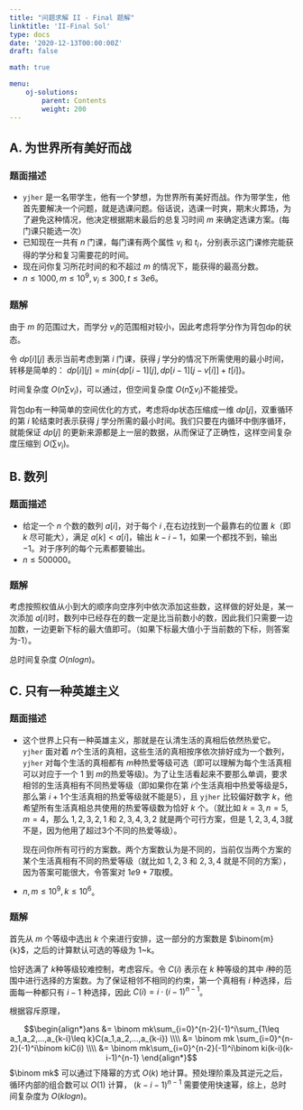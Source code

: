 ```yaml
---
title: "问题求解 II - Final 题解"
linktitle: 'II-Final Sol'
type: docs
date: '2020-12-13T00:00:00Z'
draft: false

math: true

menu:
    oj-solutions:
        parent: Contents
        weight: 200
---
```


## A. 为世界所有美好而战

### 题面描述

- `yjher` 是一名带学生，他有一个梦想，为世界所有美好而战。作为带学生，他首先要解决一个问题，就是选课问题。俗话说，选课一时爽，期末火葬场，为了避免这种情况，他决定根据期末最后的总复习时间 $m$ 来确定选课方案。(每门课只能选一次）
- 已知现在一共有 $n$ 门课，每门课有两个属性 $v_i$ 和 $t_i$，分别表示这门课修完能获得的学分和复习需要花的时间。
- 现在问你复习所花时间的和不超过 $m$ 的情况下，能获得的最高分数。
- $n\leq 1000,m\leq 10^9,v_i\leq 300,t\leq 3e6$​​​。

<!--more-->

### 题解

由于 $m$ 的范围过大，而学分 $v_i$​​ 的范围相对较小，因此考虑将学分作为背包dp的状态。

令 $dp[i][j]$ 表示当前考虑到第 $i$ 门课，获得 $j$ 学分的情况下所需使用的最小时间，转移是简单的： $dp[i][j]=min\{dp[i-1][j],dp[i-1][j-v[i]]+t[i]\}$​​。

时间复杂度 $O(n\sum v_i)$，可以通过，但空间复杂度 $O(n\sum v_i)$​​ 不能接受。

背包dp有一种简单的空间优化的方式，考虑将dp状态压缩成一维 $dp[j]$，双重循环的第 $i$ 轮结束时表示获得 $j$ 学分所需的最小时间。我们只要在内循环中倒序循环，就能保证 $dp[j]$ 的更新来源都是上一层的数据，从而保证了正确性，这样空间复杂度压缩到 $O(\sum v_i)$​。

## B. 数列

### 题面描述

- 给定一个 $n$ 个数的数列 $a[i]$，对于每个 $i$ ,在右边找到一个最靠右的位置 $k$（即 $k$ 尽可能大），满足 $a[k]<a[i]$，输出 $k-i-1$，如果一个都找不到，输出 $-1$。对于序列的每个元素都要输出。
- $n\leq 500000$​。

### 题解

考虑按照权值从小到大的顺序向空序列中依次添加这些数，这样做的好处是，某一次添加 $a[i]$​ 时，数列中已经存在的数一定是比当前数小的数，因此我们只需要一边加数，一边更新下标的最大值即可。（如果下标最大值小于当前数的下标，则答案为-1）。

总时间复杂度 $O(nlogn)$​。

## C. 只有一种英雄主义

### 题面描述

- 这个世界上只有一种英雄主义，那就是在认清生活的真相后依然热爱它。`yjher` 面对着 $n$​​ 个生活的真相，这些生活的真相按序依次排好成为一个数列，`yjher` 对每个生活的真相都有 $m$​​ 种热爱等级可选（即可以理解为每个生活真相可以对应于一个 $1$​​ 到 $m$​​ 的热爱等级)。为了让生活看起来不要那么单调，要求相邻的生活真相有不同热爱等级（即如果你在第 $i$​​ 个生活真相中热爱等级是5，那么第 $i+1$​​ 个生活真相的热爱等级就不能是5），且 `yjher` 比较偏好数字 $k$​​，他希望所有生活真相总共使用的热爱等级数为恰好 $k$​​ 个。（就比如 $k=3,n=5,m=4$​​，那么 $1,2,3,2,1$​​ 和 $2,3,4,3,2$​​ 就是两个可行方案，但是 $1,2,3,4,3$​​​ 就不是，因为他用了超过3个不同的热爱等级）。

    现在问你所有可行的方案数。两个方案数认为是不同的，当前仅当两个方案的某个生活真相有不同的热爱等级（就比如 $1,2,3$ 和 $2,3,4$ 就是不同的方案），因为答案可能很大，令答案对 $1e9+7$取模。
- $n,m\leq 10^9,k\leq 10^6$​。

### 题解

首先从 $m$ 个等级中选出 $k$ 个来进行安排，这一部分的方案数是 $\binom{m}{k}$，之后的计算默认可选的等级为 1~k。

恰好选满了 $k$​ 种等级较难控制，考虑容斥。令 $C(i)$​ 表示在 $k$​ 种等级的其中 $i$​ 种的范围中进行选择的方案数。为了保证相邻不相同的约束，第一个真相有 $i$​ 种选择，后面每一种都只有 $i-1$​ 种选择，因此 $C(i)=i\cdot (i-1)^{n-1}$​。

根据容斥原理，

$$\begin{align*}ans &= \binom mk\sum_{i=0}^{n-2}(-1)^i\sum_{1\leq a_1,a_2,...,a_{k-i}\leq k}C(a_1,a_2,...,a_{k-i}) \\\\ &= \binom mk \sum_{i=0}^{n-2}(-1)^i\binom kiC(i) \\\\ &= \binom mk\sum_{i=0}^{n-2}(-1)^i\binom ki(k-i)(k-i-1)^{n-1} \end{align*}$$$\binom mk$ 可以通过下降幂的方式 $O(k)$ 地计算。预处理阶乘及其逆元之后，循环内部的组合数可以 $O(1)$ 计算， $(k-i-1)^{n-1}$ 需要使用快速幂，综上，总时间复杂度为 $O(klogn)$​。

